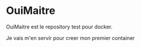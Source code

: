 # OuiMaitre
OuiMaitre est le repository test pour docker.

Je vais m'en servir pour creer mon premier container
